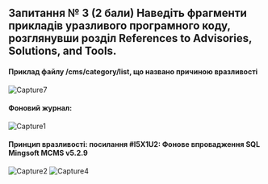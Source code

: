 ## Запитання № 3 (2 бали) Наведіть фрагменти прикладів уразливого програмного коду, розглянувши розділ References to Advisories, Solutions, and Tools.


#### Приклад файлу /cms/category/list, що названо причиною вразливості

![Capture7](https://user-images.githubusercontent.com/120367818/214277921-3c42208b-240d-4969-96ab-8e1fac6b3dd9.png)


#### Фоновий журнал:

![Capture1](https://user-images.githubusercontent.com/120367818/214278367-cc8011bf-69de-4b5b-bbf0-459aa149ce96.JPG)


#### Принцип вразливості: посилання #I5X1U2: Фонове впровадження SQL Mingsoft MCMS v5.2.9

![Capture2](https://user-images.githubusercontent.com/120367818/214278892-92b20fbf-6283-49bf-b6e6-6e5921c43a31.png)
![Capture4](https://user-images.githubusercontent.com/120367818/214279047-f56d4ccf-1eaa-4186-972d-5db1cdd56319.png)
